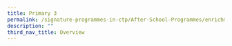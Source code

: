 ```yaml
---
title: Primary 3
permalink: /signature-programmes-in-ctp/After-School-Programmes/enrichment/Primary-3/
description: ""
third_nav_title: Overview
---
```

